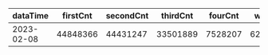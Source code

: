 |dataTime|firstCnt|secondCnt|thirdCnt|fourCnt|winCnt|vrate|wrate|
|-|-|-|-|-|-|-|-|
|2023-02-08|44848366|44431247|33501889|7528207|6242509|0%|0%|